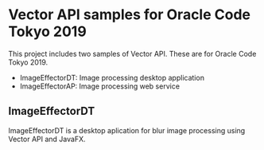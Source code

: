 # Vector API samples for Oracle Code Tokyo 2019

This project includes two samples of Vector API. These are for Oracle Code Tokyo 2019.

* ImageEffectorDT: Image processing desktop application
* ImageEffectorAP: Image processing web service

## ImageEffectorDT

ImageEffectorDT is a desktop aplication for blur image processing using Vector API and JavaFX.

